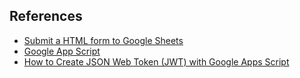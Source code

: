 ## References

- [Submit a HTML form to Google Sheets](https://github.com/levinunnink/html-form-to-google-sheet)
- [Google App Script](https://github.com/lsvekis/Google-Apps-Script)
- [How to Create JSON Web Token (JWT) with Google Apps Script](https://www.labnol.org/code/json-web-token-201128)